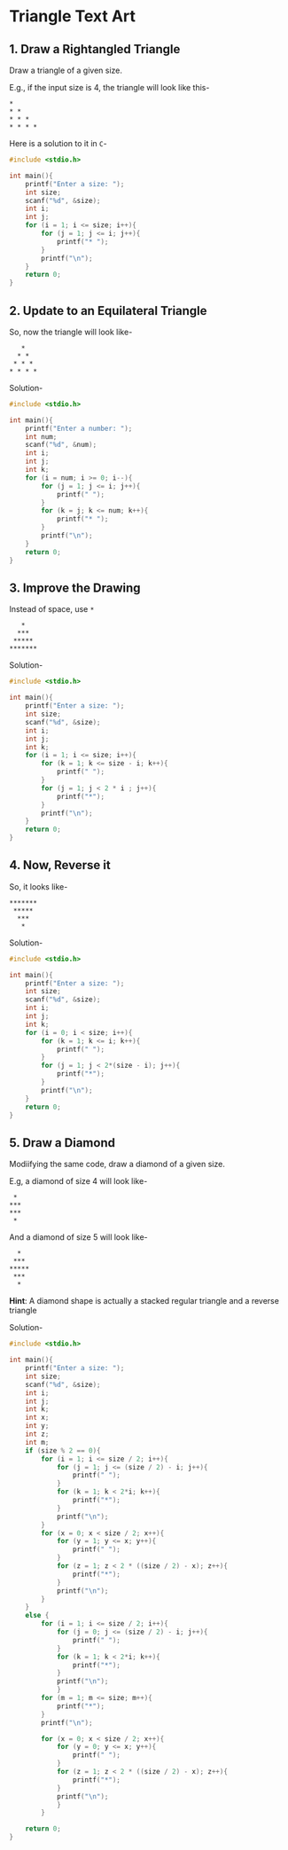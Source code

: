 # Triangle Text Art

## 1. Draw a Rightangled Triangle 
Draw a triangle of a given size.

E.g., if the input size is 4, the triangle will look like this-
```
*
* *
* * *
* * * *
```

Here is a solution to it in `C`-
```C
#include <stdio.h>

int main(){
    printf("Enter a size: ");
    int size;
    scanf("%d", &size);
    int i;
    int j;
    for (i = 1; i <= size; i++){
        for (j = 1; j <= i; j++){
            printf("* ");
        }
        printf("\n");
    }
    return 0;
}
```

## 2. Update to an Equilateral Triangle
So, now the triangle will look like-
```
   *
  * *
 * * *
* * * *
```

Solution-
```C
#include <stdio.h>

int main(){
    printf("Enter a number: ");
    int num;
    scanf("%d", &num);
    int i;
    int j;
    int k;
    for (i = num; i >= 0; i--){
        for (j = 1; j <= i; j++){
            printf(" ");
        }
        for (k = j; k <= num; k++){
            printf("* ");
        }
        printf("\n");
    }
    return 0;
}
```

## 3. Improve the Drawing
Instead of space, use `*`

```
   *
  ***
 *****
*******
```

Solution-
```C
#include <stdio.h>

int main(){
    printf("Enter a size: ");
    int size;
    scanf("%d", &size);
    int i;
    int j;
    int k;
    for (i = 1; i <= size; i++){
        for (k = 1; k <= size - i; k++){
            printf(" ");
        }
        for (j = 1; j < 2 * i ; j++){
            printf("*");
        }
        printf("\n");
    }
    return 0;
}
```

## 4. Now, Reverse it
So, it looks like-
```
*******
 *****
  ***
   *
```

Solution-
```C
#include <stdio.h>

int main(){
    printf("Enter a size: ");
    int size;
    scanf("%d", &size);
    int i;
    int j;
    int k;
    for (i = 0; i < size; i++){
        for (k = 1; k <= i; k++){
            printf(" ");
        }
        for (j = 1; j < 2*(size - i); j++){
            printf("*");
        }
        printf("\n");
    }
    return 0;
}
```

## 5. Draw a Diamond 
Modiifying the same code, draw a diamond of a given size.

E.g, a diamond of size 4 will look like-
```
 *
***
***
 *
```
And a diamond of size 5 will look like-
```
  *
 ***
*****
 ***
  *
```

**Hint**: A diamond shape is actually a stacked regular triangle and a reverse triangle 

Solution-
```C
#include <stdio.h>

int main(){
    printf("Enter a size: ");
    int size;
    scanf("%d", &size);
    int i;
    int j;
    int k;
    int x;
    int y;
    int z;
    int m;
    if (size % 2 == 0){
        for (i = 1; i <= size / 2; i++){
            for (j = 1; j <= (size / 2) - i; j++){
                printf(" ");
            }
            for (k = 1; k < 2*i; k++){
                printf("*");
            }
            printf("\n");
        }
        for (x = 0; x < size / 2; x++){
            for (y = 1; y <= x; y++){
                printf(" ");
            }
            for (z = 1; z < 2 * ((size / 2) - x); z++){
                printf("*");
            }
            printf("\n");
        }
    }
    else {
        for (i = 1; i <= size / 2; i++){
            for (j = 0; j <= (size / 2) - i; j++){
                printf(" ");
            }
            for (k = 1; k < 2*i; k++){
                printf("*");
            }
            printf("\n");
            }
        for (m = 1; m <= size; m++){
            printf("*");
        }
        printf("\n");

        for (x = 0; x < size / 2; x++){
            for (y = 0; y <= x; y++){
                printf(" ");
            }
            for (z = 1; z < 2 * ((size / 2) - x); z++){
                printf("*");
            }
            printf("\n");
            }
        }

    return 0;
}
```
